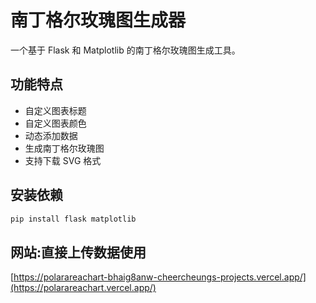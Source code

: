 # 南丁格尔玫瑰图生成器

一个基于 Flask 和 Matplotlib 的南丁格尔玫瑰图生成工具。

## 功能特点

- 自定义图表标题
- 自定义图表颜色
- 动态添加数据
- 生成南丁格尔玫瑰图
- 支持下载 SVG 格式

## 安装依赖

```bash
pip install flask matplotlib
```

## 网站:直接上传数据使用
[https://polarareachart-bhaig8anw-cheercheungs-projects.vercel.app/](https://polarareachart.vercel.app/)
